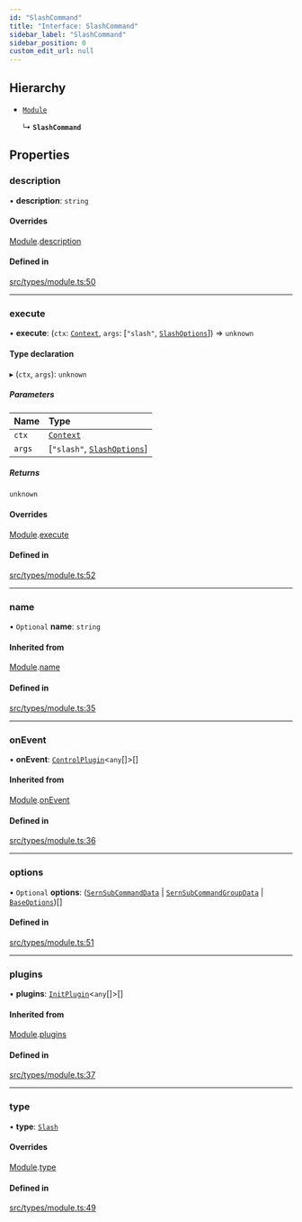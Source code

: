 ```yaml
---
id: "SlashCommand"
title: "Interface: SlashCommand"
sidebar_label: "SlashCommand"
sidebar_position: 0
custom_edit_url: null
---
```


## Hierarchy

- [`Module`](Module.md)

  ↳ **`SlashCommand`**

## Properties

### description

• **description**: `string`

#### Overrides

[Module](Module.md).[description](Module.md#description)

#### Defined in

[src/types/module.ts:50](https://github.com/sern-handler/handler/blob/c1f6906/src/types/module.ts#L50)

___

### execute

• **execute**: (`ctx`: [`Context`](../classes/Context.md), `args`: [``"slash"``, [`SlashOptions`](../modules.md#slashoptions)]) => `unknown`

#### Type declaration

▸ (`ctx`, `args`): `unknown`

##### Parameters

| Name | Type |
| :------ | :------ |
| `ctx` | [`Context`](../classes/Context.md) |
| `args` | [``"slash"``, [`SlashOptions`](../modules.md#slashoptions)] |

##### Returns

`unknown`

#### Overrides

[Module](Module.md).[execute](Module.md#execute)

#### Defined in

[src/types/module.ts:52](https://github.com/sern-handler/handler/blob/c1f6906/src/types/module.ts#L52)

___

### name

• `Optional` **name**: `string`

#### Inherited from

[Module](Module.md).[name](Module.md#name)

#### Defined in

[src/types/module.ts:35](https://github.com/sern-handler/handler/blob/c1f6906/src/types/module.ts#L35)

___

### onEvent

• **onEvent**: [`ControlPlugin`](ControlPlugin.md)<`any`[]\>[]

#### Inherited from

[Module](Module.md).[onEvent](Module.md#onevent)

#### Defined in

[src/types/module.ts:36](https://github.com/sern-handler/handler/blob/c1f6906/src/types/module.ts#L36)

___

### options

• `Optional` **options**: ([`SernSubCommandData`](SernSubCommandData.md) \| [`SernSubCommandGroupData`](SernSubCommandGroupData.md) \| [`BaseOptions`](../modules.md#baseoptions))[]

#### Defined in

[src/types/module.ts:51](https://github.com/sern-handler/handler/blob/c1f6906/src/types/module.ts#L51)

___

### plugins

• **plugins**: [`InitPlugin`](InitPlugin.md)<`any`[]\>[]

#### Inherited from

[Module](Module.md).[plugins](Module.md#plugins)

#### Defined in

[src/types/module.ts:37](https://github.com/sern-handler/handler/blob/c1f6906/src/types/module.ts#L37)

___

### type

• **type**: [`Slash`](../enums/CommandType.md#slash)

#### Overrides

[Module](Module.md).[type](Module.md#type)

#### Defined in

[src/types/module.ts:49](https://github.com/sern-handler/handler/blob/c1f6906/src/types/module.ts#L49)
